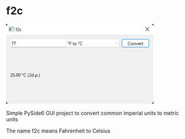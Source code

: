 # f2c

 <img src="screenshot.png" width="400"> 

Simple PySide6 GUI project to convert common imperial units to metric units

The name f2c means Fahrenheit to Celsius